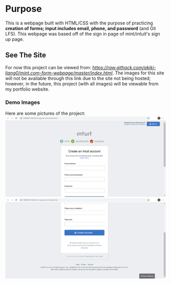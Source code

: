 # Purpose
This is a webpage built with HTML/CSS with the purpose of practicing **creation of forms; input includes email, phone, and password** (and Git LFS).
This webpage was based off of the sign in page of mint/intuit's sign up page.

## See The Site
For now this project can be viewed from: *https://raw.githack.com/akiki-liang0/mint.com-form-webpage/master/index.html*.
The images for this site will not be available through this link due to the site not being hosted; however, in the future, this project (with all images) will be viewable from my portfolio website.

### Demo Images
Here are some pictures of the project:
![Project Demo Image 1](/assets/images/1.png)
![Project Demo Image 2](/assets/images/2.png)
